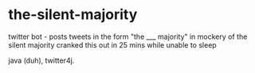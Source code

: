 # the-silent-majority

twitter bot - posts tweets in the form "the ___ majority" in mockery of the silent majority
cranked this out in 25 mins while unable to sleep 

java (duh), twitter4j. 

